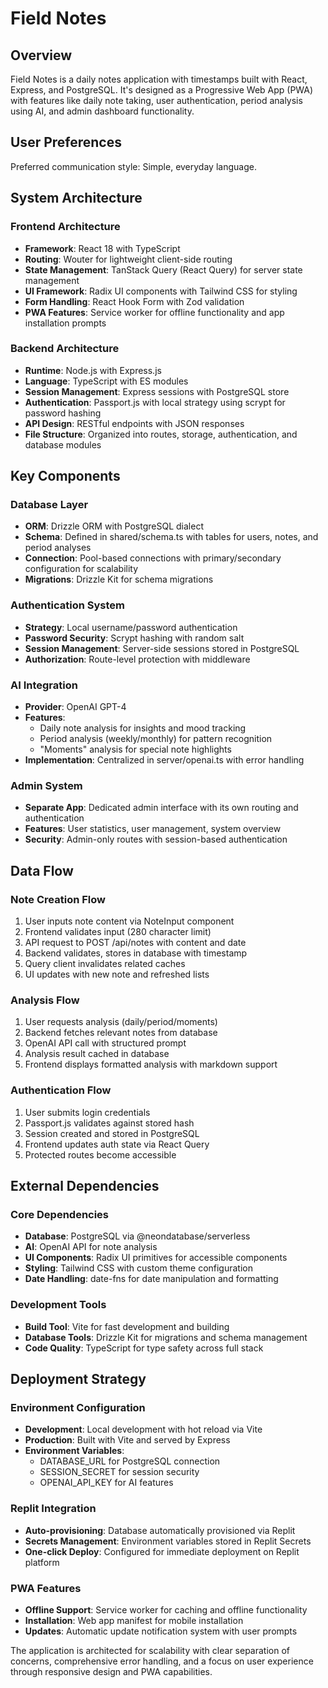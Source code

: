 # Field Notes

## Overview
Field Notes is a daily notes application with timestamps built with React, Express, and PostgreSQL. It's designed as a Progressive Web App (PWA) with features like daily note taking, user authentication, period analysis using AI, and admin dashboard functionality.

## User Preferences
Preferred communication style: Simple, everyday language.

## System Architecture

### Frontend Architecture
- **Framework**: React 18 with TypeScript
- **Routing**: Wouter for lightweight client-side routing
- **State Management**: TanStack Query (React Query) for server state management
- **UI Framework**: Radix UI components with Tailwind CSS for styling
- **Form Handling**: React Hook Form with Zod validation
- **PWA Features**: Service worker for offline functionality and app installation prompts

### Backend Architecture
- **Runtime**: Node.js with Express.js
- **Language**: TypeScript with ES modules
- **Session Management**: Express sessions with PostgreSQL store
- **Authentication**: Passport.js with local strategy using scrypt for password hashing
- **API Design**: RESTful endpoints with JSON responses
- **File Structure**: Organized into routes, storage, authentication, and database modules

## Key Components

### Database Layer
- **ORM**: Drizzle ORM with PostgreSQL dialect
- **Schema**: Defined in shared/schema.ts with tables for users, notes, and period analyses
- **Connection**: Pool-based connections with primary/secondary configuration for scalability
- **Migrations**: Drizzle Kit for schema migrations

### Authentication System
- **Strategy**: Local username/password authentication
- **Password Security**: Scrypt hashing with random salt
- **Session Management**: Server-side sessions stored in PostgreSQL
- **Authorization**: Route-level protection with middleware

### AI Integration
- **Provider**: OpenAI GPT-4
- **Features**: 
  - Daily note analysis for insights and mood tracking
  - Period analysis (weekly/monthly) for pattern recognition
  - "Moments" analysis for special note highlights
- **Implementation**: Centralized in server/openai.ts with error handling

### Admin System
- **Separate App**: Dedicated admin interface with its own routing and authentication
- **Features**: User statistics, user management, system overview
- **Security**: Admin-only routes with session-based authentication

## Data Flow

### Note Creation Flow
1. User inputs note content via NoteInput component
2. Frontend validates input (280 character limit)
3. API request to POST /api/notes with content and date
4. Backend validates, stores in database with timestamp
5. Query client invalidates related caches
6. UI updates with new note and refreshed lists

### Analysis Flow
1. User requests analysis (daily/period/moments)
2. Backend fetches relevant notes from database
3. OpenAI API call with structured prompt
4. Analysis result cached in database
5. Frontend displays formatted analysis with markdown support

### Authentication Flow
1. User submits login credentials
2. Passport.js validates against stored hash
3. Session created and stored in PostgreSQL
4. Frontend updates auth state via React Query
5. Protected routes become accessible

## External Dependencies

### Core Dependencies
- **Database**: PostgreSQL via @neondatabase/serverless
- **AI**: OpenAI API for note analysis
- **UI Components**: Radix UI primitives for accessible components
- **Styling**: Tailwind CSS with custom theme configuration
- **Date Handling**: date-fns for date manipulation and formatting

### Development Tools
- **Build Tool**: Vite for fast development and building
- **Database Tools**: Drizzle Kit for migrations and schema management
- **Code Quality**: TypeScript for type safety across full stack

## Deployment Strategy

### Environment Configuration
- **Development**: Local development with hot reload via Vite
- **Production**: Built with Vite and served by Express
- **Environment Variables**: 
  - DATABASE_URL for PostgreSQL connection
  - SESSION_SECRET for session security
  - OPENAI_API_KEY for AI features

### Replit Integration
- **Auto-provisioning**: Database automatically provisioned via Replit
- **Secrets Management**: Environment variables stored in Replit Secrets
- **One-click Deploy**: Configured for immediate deployment on Replit platform

### PWA Features
- **Offline Support**: Service worker for caching and offline functionality
- **Installation**: Web app manifest for mobile installation
- **Updates**: Automatic update notification system with user prompts

The application is architected for scalability with clear separation of concerns, comprehensive error handling, and a focus on user experience through responsive design and PWA capabilities.